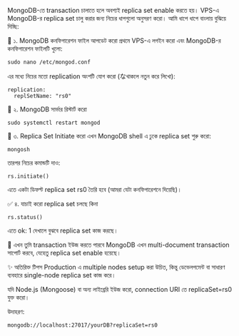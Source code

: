 MongoDB-তে transaction চালাতে হলে অবশ্যই replica set enable করতে হয়। VPS-এ MongoDB-র replica set চালু করার জন্য নিচের ধাপগুলো অনুসরণ করো। আমি ধাপে ধাপে বাংলায় বুঝিয়ে দিচ্ছি:

🔧 ১. MongoDB কনফিগারেশন ফাইল আপডেট করো
প্রথমে VPS-এ লগইন করো এবং MongoDB-র কনফিগারেশন ফাইলটি খুলো:

```
sudo nano /etc/mongod.conf
```
এর মধ্যে নিচের মতো replication অংশটি যোগ করো (なথাকলে নতুন করে লিখো):

```
replication:
  replSetName: "rs0"
```

🔄 ২. MongoDB সার্ভার রিস্টার্ট করো
```
sudo systemctl restart mongod
```
🧠 ৩. Replica Set Initiate করো
এখন MongoDB shell এ ঢুকে replica set শুরু করো:

```
mongosh
```
তারপর নিচের কমান্ডটি দাও:

```
rs.initiate()
```
এতে একটা ডিফল্ট replica set rs0 তৈরি হবে (আমরা যেটা কনফিগারেশনে দিয়েছি)।

✅ ৪. যাচাই করো replica set চলছে কিনা
```
rs.status()
```
এতে ok: 1 দেখালে বুঝবে replica set কাজ করছে।

🧪 এখন তুমি transaction ইউজ করতে পারবে
MongoDB এখন multi-document transaction সাপোর্ট করবে, যেহেতু replica set enable হয়েছে।

✨ অতিরিক্ত টিপস
Production এ multiple nodes setup করা উচিত, কিন্তু ডেভেলপমেন্ট বা সাধারণ ব্যবহারে single-node replica set কাজ করে।

যদি Node.js (Mongoose) বা অন্য লাইব্রেরি ইউজ করো, connection URI তে replicaSet=rs0 যুক্ত করো।

উদাহরণ:

```
mongodb://localhost:27017/yourDB?replicaSet=rs0
```
